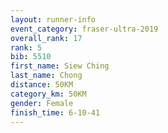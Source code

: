 ```yaml
---
layout: runner-info 
event_category: fraser-ultra-2019 
overall_rank: 17
rank: 5
bib: 5510
first_name: Siew Ching
last_name: Chong
distance: 50KM
category_km: 50KM
gender: Female
finish_time: 6-10-41
---
```

